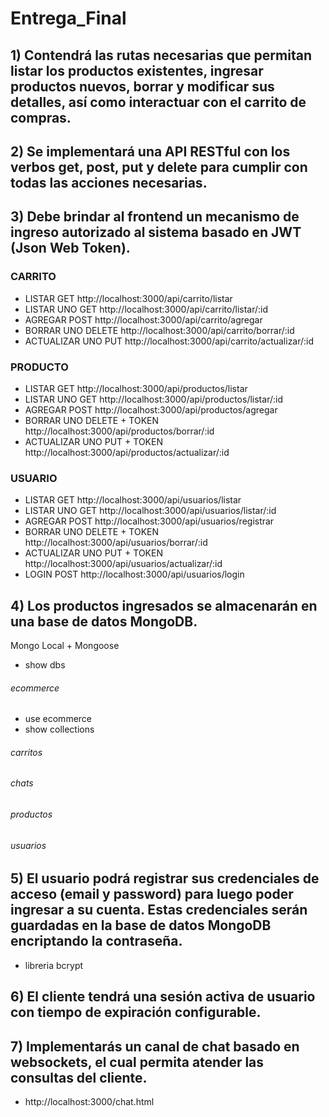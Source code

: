 # Entrega_Final 

## 1) Contendrá las rutas necesarias que permitan listar los productos existentes, ingresar productos nuevos, borrar y modificar sus detalles, así como interactuar con el carrito de compras.
## 2) Se implementará una API RESTful con los verbos get, post, put y delete para cumplir con todas las acciones necesarias.
## 3) Debe brindar al frontend un mecanismo de ingreso autorizado al sistema basado en JWT (Json Web Token).
### CARRITO
* LISTAR GET http://localhost:3000/api/carrito/listar
* LISTAR UNO GET http://localhost:3000/api/carrito/listar/:id
* AGREGAR POST http://localhost:3000/api/carrito/agregar
* BORRAR UNO DELETE http://localhost:3000/api/carrito/borrar/:id
* ACTUALIZAR UNO PUT http://localhost:3000/api/carrito/actualizar/:id

### PRODUCTO
* LISTAR GET http://localhost:3000/api/productos/listar
* LISTAR UNO GET http://localhost:3000/api/productos/listar/:id
* AGREGAR POST http://localhost:3000/api/productos/agregar
* BORRAR UNO DELETE + TOKEN http://localhost:3000/api/productos/borrar/:id
* ACTUALIZAR UNO PUT + TOKEN http://localhost:3000/api/productos/actualizar/:id

### USUARIO
* LISTAR GET http://localhost:3000/api/usuarios/listar
* LISTAR UNO GET http://localhost:3000/api/usuarios/listar/:id
* AGREGAR POST http://localhost:3000/api/usuarios/registrar
* BORRAR UNO DELETE + TOKEN http://localhost:3000/api/usuarios/borrar/:id
* ACTUALIZAR UNO PUT + TOKEN http://localhost:3000/api/usuarios/actualizar/:id
* LOGIN POST http://localhost:3000/api/usuarios/login

## 4) Los productos ingresados se almacenarán en una base de datos MongoDB.
Mongo Local + Mongoose
* show dbs
###### ecommerce
* use ecommerce
* show collections
###### carritos
###### chats
###### productos
###### usuarios

## 5) El usuario podrá registrar sus credenciales de acceso (email y password) para luego poder ingresar a su cuenta. Estas credenciales serán guardadas en la base de datos MongoDB encriptando la contraseña.
* libreria bcrypt 

## 6) El cliente tendrá una sesión activa de usuario con tiempo de expiración configurable.

## 7) Implementarás un canal de chat basado en websockets, el cual permita atender las consultas del cliente.

* http://localhost:3000/chat.html